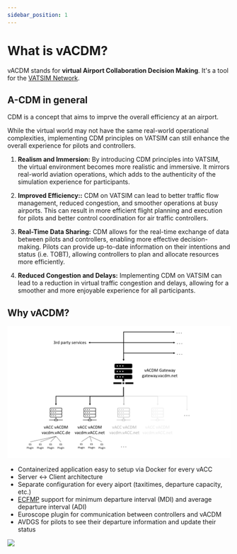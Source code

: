 ```yaml
---
sidebar_position: 1
---
```


# What is vACDM?

vACDM stands for **virtual Airport Collaboration Decision Making**. It's a tool for the [VATSIM Network](https://vatsim.net).

## A-CDM in general
CDM is a concept that aims to imprve the overall efficiency at an airport.

While the virtual world may not have the same real-world operational complexities, implementing CDM principles on VATSIM can still enhance the overall experience for pilots and controllers.

1. **Realism and Immersion:** By introducing CDM principles into VATSIM, the virtual environment becomes more realistic and immersive. It mirrors real-world aviation operations, which adds to the authenticity of the simulation experience for participants.

2. **Improved Efficiency::** CDM on VATSIM can lead to better traffic flow management, reduced congestion, and smoother operations at busy airports. This can result in more efficient flight planning and execution for pilots and better control coordination for air traffic controllers.

3. **Real-Time Data Sharing:** CDM allows for the real-time exchange of data between pilots and controllers, enabling more effective decision-making. Pilots can provide up-to-date information on their intentions and status (i.e. TOBT), allowing controllers to plan and allocate resources more efficiently.

4. **Reduced Congestion and Delays:** Implementing CDM on VATSIM can lead to a reduction in virtual traffic congestion and delays, allowing for a smoother and more enjoyable experience for all participants.

## Why vACDM?

<img src="/img/vacdm_setup.png" width="600" />

- Containerized application easy to setup via Docker for every vACC
- Server <-> Client architecture
- Separate configuration for every aiport (taxitimes, departure capacity, etc.)
- [ECFMP](https://ecfmp.vatsim.net/) support for minimum departure interval (MDI) and average departure interval (ADI)
- Euroscope plugin for communication between controllers and vACDM
- AVDGS for pilots to see their departure information and update their status
<img src="https://i.imgur.com/K2wW9MX.png" width="400" />